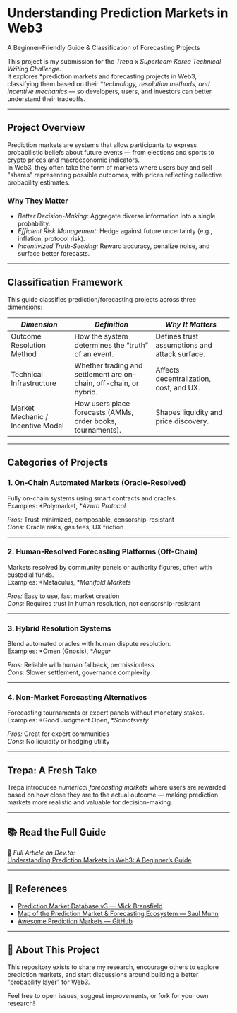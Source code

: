 #  Understanding Prediction Markets in Web3  
A Beginner-Friendly Guide & Classification of Forecasting Projects  

This project is my submission for the *Trepa x Superteam Korea Technical Writing Challenge*.  
It explores *prediction markets and forecasting projects in Web3, classifying them based on their **technology, resolution methods, and incentive mechanics* — so developers, users, and investors can better understand their tradeoffs.  

---

##  Project Overview  

Prediction markets are systems that allow participants to express probabilistic beliefs about future events — from elections and sports to crypto prices and macroeconomic indicators.  
In Web3, they often take the form of markets where users buy and sell "shares" representing possible outcomes, with prices reflecting collective probability estimates.  

### Why They Matter  
- *Better Decision-Making:* Aggregate diverse information into a single probability.  
- *Efficient Risk Management:* Hedge against future uncertainty (e.g., inflation, protocol risk).  
- *Incentivized Truth-Seeking:* Reward accuracy, penalize noise, and surface better forecasts.  

---

##  Classification Framework  

This guide classifies prediction/forecasting projects across three dimensions:  

| *Dimension* | *Definition* | *Why It Matters* |
|--------------|---------------|--------------------|
| Outcome Resolution Method | How the system determines the “truth” of an event. | Defines trust assumptions and attack surface. |
| Technical Infrastructure | Whether trading and settlement are on-chain, off-chain, or hybrid. | Affects decentralization, cost, and UX. |
| Market Mechanic / Incentive Model | How users place forecasts (AMMs, order books, tournaments). | Shapes liquidity and price discovery. |

---

##  Categories of Projects  

### 1. On-Chain Automated Markets (Oracle-Resolved)  
Fully on-chain systems using smart contracts and oracles.  
Examples: *Polymarket, **Azuro Protocol*  

*Pros:* Trust-minimized, composable, censorship-resistant  
*Cons:* Oracle risks, gas fees, UX friction  

---

### 2. Human-Resolved Forecasting Platforms (Off-Chain)  
Markets resolved by community panels or authority figures, often with custodial funds.  
Examples: *Metaculus, **Manifold Markets*  

*Pros:* Easy to use, fast market creation  
*Cons:* Requires trust in human resolution, not censorship-resistant  

---

### 3. Hybrid Resolution Systems  
Blend automated oracles with human dispute resolution.  
Examples: *Omen (Gnosis), **Augur*  

*Pros:* Reliable with human fallback, permissionless  
*Cons:* Slower settlement, governance complexity  

---

### 4. Non-Market Forecasting Alternatives  
Forecasting tournaments or expert panels without monetary stakes.  
Examples: *Good Judgment Open, **Samotsvety*  

*Pros:* Great for expert communities  
*Cons:* No liquidity or hedging utility  

---

##  Trepa: A Fresh Take  

Trepa introduces *numerical forecasting markets* where users are rewarded based on how close they are to the actual outcome — making prediction markets more realistic and valuable for decision-making.  

---

## 📚 Read the Full Guide  

📖 *Full Article on Dev.to:*  
[Understanding Prediction Markets in Web3: A Beginner’s Guide](https://dev.to/davidzion/understanding-prediction-markets-in-web3-a-beginners-guide-idk)

---

## 📌 References  

- [Prediction Market Database v3 — Mick Bransfield](https://mickbransfield.com/2025/07/15/prediction-market-database-v3/)  
- [Map of the Prediction Market & Forecasting Ecosystem — Saul Munn](https://saul-munn.notion.site/Map-of-the-Prediction-Market-Forecasting-Ecosystem-4ffddd0f10d64fdb92235b374ec5e3f1)  
- [Awesome Prediction Markets — GitHub](https://github.com/0xperp/awesome-prediction-markets)  

---

## 🏁 About This Project  

This repository exists to share my research, encourage others to explore prediction markets, and start discussions around building a better “probability layer” for Web3.  

Feel free to open issues, suggest improvements, or fork for your own research!
